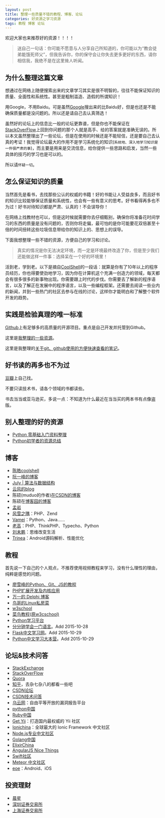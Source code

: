 ```yaml
---
layout: post
title: 整理一些质量不错的教程、博客、论坛
categories: 好资源之学习资源
tags: 教程 博客 论坛
---
```



欢迎大家也来推荐好的资源！！！！

>送自己一句话：你可能不愿意与人分享自己所知道的，你可能以为“教会徒弟能饿死师父”，但我告诉你，你的保守会让你失去更多更好的东西，请你相信我，我绝不是在这里耸人听闻。

为什么整理这篇文章
------

想通过在网络上随便搜索出来的文章学习其实是很不明智的，往往不能保证知识的质量、全面性和系统性。甚至是粗制滥造、造假的所谓知识！

用Google，不用Baidu。可是虽然[Google](https://www.google.com)搜出来的比Baidu好，但是也还是不能确保质量都是没问题的。所以还是请自己去认真筛选！

虽然好的论坛上的信息比一般的论坛更靠谱，但是你也不能保证在[StackOverFlow](http://stackoverflow.com)上回到你问题的那个人就是高手、给的答案就是准确无误的。所以本文虽然整理出了一些论坛，但是在使用的时候还是不能轻信，还是要自己去认真的考证！我觉得论坛最大的作用不是学习系统化的知识(`系统地、深入地学习知识是一件很严肃的事`)，而主要是用来是交流信息，给你提供一些思路和启发，当然一些具体的技巧的学习也是可以的。

所以请`怀疑一切`。

怎么保证知识的质量
--------------

当然首先是看书，去找那些公认的权威的书籍！好的书能让人受益良多，而且好书的知识比较能够保证质量和系统性，也会有一些有意义的思考。好书看得再多也不为过！好书对待知识都是严肃、认真的！不会误导你！

在网络上找教材也可以，但是这时候就需要你去仔细甄别，确保你将准备花时间学习的东西的质量是没有问题的，否则你将走偏，最可怕的是你可能要花双倍甚至十倍的时间扭转这些垃圾信息带给你的知识上的、思想上的误导。

下面我想整理一些不错的资源，方便自己的学习和讨论。

>真实的情况是你无法决定环境，而一定是环境最终改造了你，但是至少我们还能做这样一件事：选择呆在一个好的环境里！

活到老，学到老。以下是摘自[CoolShell](http://coolshell.cn/articles/222.html)的一段话：就算是你有了10年以上的程序员经历，你也得要使劲地学习，因为你在计算机这个充满一创造力的领域，每天都会有很多很多的新事物出现。你需要跟上时代的步伐。你需要去了解新的程序语言，以及了解正在发展中的程序语言，以及一些编程框架。还需要去阅读一些业内的新闻，并到一些热门的社区去参与在线的讨论，这样你才能明白和了解整个软件开发的趋势。

实践是检验真理的唯一标准
--------------

[Github](https://github.com)上有足够多的高质量的开源项目。重点是自己开发并托管到Github。

这里是[我整理的一些资源](http://xumenger.github.io/opensource-github/)。

这里是我整理的[关于git、github使用的方便快速查看的笔记](http://xumenger.github.io/github-git-learn/)。

好书读的再多也不为过
-------------------

[豆瓣](http://www.douban.com/)上自己找。

不要只读技术书，请各个领域的书都读些。

书去当当或亚马逊买，多说一点：不知道为什么最近在当当买的两本书有点像盗版。

别人整理的好的资源
---------------

- [Python 零基础入门资料整理](http://www.jianshu.com/p/9c02dade7e90)
- [Python初学者的资源总结](http://segmentfault.com/a/1190000002706247)

博客
----------

- [陈皓coolshell](http://coolshell.cn/)
- [阮一峰的博客](http://www.ruanyifeng.com/home.html)
- [July | 算法与数据结构](http://www.cnblogs.com/v-July-v/)
- [云风的blog](http://blog.codingnow.com/)
- 陈硕(muduo的作者)[在CSDN的博客](http://blog.csdn.net/Solstice)
- 陈硕在[博客园的博客](http://www.cnblogs.com/solstice)
- [孟岩](http://blog.csdn.net/myan/)
- [风雪之隅](http://www.laruence.com/)：PHP、Zend 
- [Vamei](http://www.cnblogs.com/vamei/tag/%E7%B3%BB%E5%88%97%E7%B4%A2%E5%BC%95/)：Python、Java……
- [老高](http://www.phpgao.com/)：PHP、ThinkPHP、Typecho、Python
- [刘未鹏](http://mindhacks.cn/)：思维改变生活
- [Trinea](http://www.trinea.cn/)：Android源码解析、性能优化

教程
------------

首先说一下自己的个人观点，不推荐使用视频教程来学习，没有什么理性的理由，纯粹是感觉的问题。

- [廖雪峰的Python、Git、JS的教程](http://www.liaoxuefeng.com/)
- [PHP扩展开发及内核应用](http://www.walu.cc/phpbook/index.md)
- [万一的 Delphi 博客](http://www.cnblogs.com/del/)
- [鸟哥的Linux私房菜](http://vbird.dic.ksu.edu.tw/)
- [w3school](http://www.w3school.com.cn/index.html)
- [菜鸟教程(原w3cschool)](http://www.runoob.com/)
- [Python学习平台](http://www.pythoner.cn/)
- [分分钟学会一门语言](http://learnxinyminutes.com/)。Add 2015-10-28
- [Flask中文学习网](https://flask123.sinaapp.com/)。Add 2015-10-29
- [Python中文学习大本营](http://www.pythondoc.com/)。Add 2015-10-29

论坛&技术问答
------------

- [StackExchange](http://stackexchange.com/)
- [StackOverFlow](http://stackoverflow.com/)
- [Quora](https://www.quora.com/)
- [知乎](http://www.zhihu.com/)，去杂七杂八的都看一些吧
- [CSDN论坛](http://bbs.csdn.net/home)
- [CSDN技术问答](http://ask.csdn.net/)
- [乌云网](http://www.wooyun.org/)：自由平等开放的漏洞报告平台
- [python中国](http://python-china.org/)
- [Ruby中国](https://ruby-china.org/)
- [Get Yii](http://www.getyii.com/)：打造国内最权威的 Yii 社区
- [Ionichina](http://ionichina.com/)：全球最大的 Ionic Framework 中文社区
- [Node.js专业中文社区](https://cnodejs.org/)
- [Golang中国](http://golangtc.com/)
- [ElixirChina](http://elixir-cn.com/)
- [AngularJS Nice Things](http://www.ngnice.com/)
- [Swift社区](http://www.swiftist.org/)
- [Meteor 中文社区](http://www.meteorhub.org/)
- [eoe](http://www.eoeandroid.com/forum.php)：Android、iOS

投资理财
-------

- [晨星](http://cn.morningstar.com/)
- [深圳证券交易所](http://www.szse.cn/)
- [上海证券交易所](http://www.sse.com.cn/)

